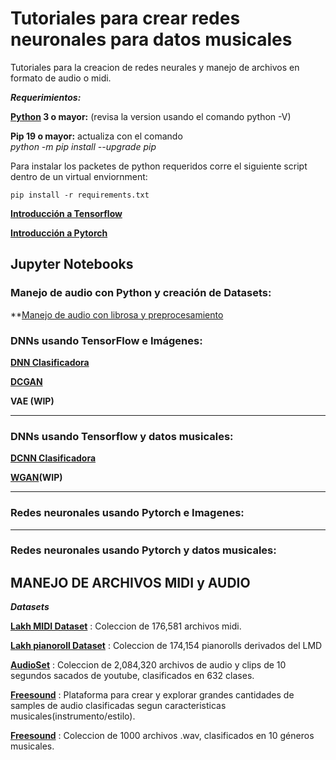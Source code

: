 # Tutoriales para crear redes neuronales para datos musicales

Tutoriales para la creacion de redes neurales y manejo de archivos en formato de audio o midi.

***Requerimientos:***

**[Python](https://www.python.org/downloads/release/python-374/) 3 o mayor:**  (revisa la version usando el comando python  -V) 

**Pip 19 o mayor:** actualiza con el comando  
*python -m pip install --upgrade pip*


Para instalar los packetes de python requeridos corre el siguiente script dentro de un virtual enviornment:


`pip install -r requirements.txt`

**[Introducción a Tensorflow](https://github.com/CreativAI-UC/Tutoriales/blob/master/TutorialTensorflow.md)**  

**[Introducción a Pytorch](https://github.com/CreativAI-UC/Tutoriales/blob/master/TutorialPytorch.md)**

## 	Jupyter Notebooks

### Manejo de audio con Python y creación de Datasets:
**[Manejo de audio con librosa y preprocesamiento](https://github.com/CreativAI-UC/Tutoriales/blob/master/tutorial_manejo_audio.ipynb)

### DNNs usando TensorFlow e Imágenes:

**[DNN Clasificadora](https://github.com/CreativAI-UC/Tutoriales/blob/master/1_1_dnn_tf_imagenes.ipynb)**

**[DCGAN](https://github.com/CreativAI-UC/Tutoriales/blob/master/1_2_dcgan_tf_imagenes.ipynb)**

**VAE (WIP)**
___
### DNNs usando Tensorflow y datos musicales:
**[DCNN Clasificadora](https://github.com/CreativAI-UC/Tutoriales/blob/master/2_1_dcnn_tf_audio.ipynb)**

**[WGAN](https://github.com/CreativAI-UC/Tutoriales/blob/master/2_2_wgan_tf_audio_WIP.ipynb)(WIP)**
___
### Redes neuronales usando Pytorch e Imagenes:
___
### Redes neuronales usando Pytorch y datos musicales:


## 	MANEJO DE ARCHIVOS MIDI y AUDIO

***Datasets***

**[Lakh MIDI Dataset](https://colinraffel.com/projects/lmd/)** : Coleccion de 176,581 archivos midi.

**[Lakh pianoroll Dataset](https://salu133445.github.io/lakh-pianoroll-dataset/)** : Coleccion de 174,154 pianorolls derivados del LMD  


**[AudioSet](https://research.google.com/audioset/)** : Coleccion de 2,084,320 archivos de audio y clips de 10 segundos sacados de youtube, clasificados en 632 clases.


**[Freesound](https://annotator.freesound.org/fsd/explore/)** : Plataforma para crear y explorar grandes cantidades de samples de audio clasificadas segun caracteristicas musicales(instrumento/estilo).

**[Freesound](https://www.kaggle.com/andradaolteanu/gtzan-dataset-music-genre-classification)** : Coleccion de 1000 archivos .wav, clasificados en 10 géneros musicales.





